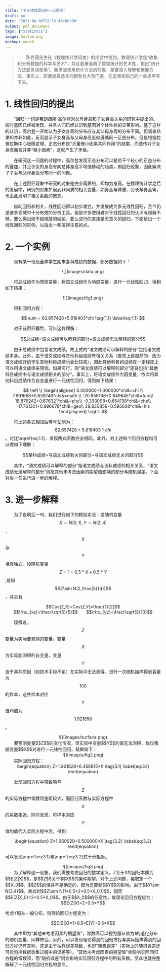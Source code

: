 ```yaml
---
title: "关于线性回归的一点思考"
draft: no
date: '2021-04-08T22:13:40+08:00'
output: pdf_document
tags: ["Statistcs"]
image: Galton.png
markup: mmark
---
```


>&emsp;&emsp;陈希孺先生在《数理统计学简史》的序言中提到，数理统计学是“收集和分析数据的科学与艺术”，并且着重强调了数理统计的艺术性，指出“统计方法要灵活使用”。而灵活使用统计方法的前提，是要深入理解和掌握方法，事实上，即便是最基本的模型也大有门道，在这里把自己的一些思考写下来。

# 1.  线性回归的提出
&emsp;&emsp;“回归”一词是弗朗西斯·高尔登对父母身高和子女身高关系的研究中提出的。彼时基因已经被发现，并且人们已经认识到基因对个体性状的显著影响。基于这样的认识，高尔登一开始认为子女身高的分布应与其父母身高的分布不同。但调查结果却并非如此，反而显示子女身高与父母身高近似遵循同一正态分布。但是根据拉普拉斯中心极限定理，正态分布是“大量微小因素共同作用”的结果，而遗传对子女身高而言并非“微小因素”，这就产生了矛盾。

&emsp;&emsp;在研究这一问题的过程中，高尔登发现正态分布可以是若干个较小的正态分布的叠加，并且子女的身高有向总体身高平均值移动的趋势，即回归现象，因此解决了子女与父母身高分布同一的问题。

&emsp;&emsp;在上述回归现象中研究的对象是完全同质的，即均为身高。在数理统计学之后的发展中，研究的对象扩展到非同质的相关变量，如身高与体重、肘长与身高等，也由此发明了相关系数的概念。

&emsp;&emsp;借助回归和相关，线性回归得以初步建立，并发展成为多元线性回归，至今仍是诸多领域中十分有效的分析工具。但是许多使用者对于线性回归的认识与理解不够，要么得出经不起推敲的结论，要么进行的直接是无意义的回归。下面给出一个线性回归的实例，以指出一些值得注意的点。
# 2.  一个实例
&emsp;&emsp;现有某一班级全体学生期末各科成绩的数据，部分数据如下：

<center>![](images/data.png)</center>

&emsp;&emsp;将总成绩作为预测变量，将语文成绩作为响应变量，进行一元线性回归，得到如下结果：

<center>![](images/fig1.png)</center>


&emsp;&emsp;得到回归方程：

<center>
$$
sum = 62.657428+5.818403*chi
\tag{1.1}
\label{eq:1.1}
$$
</center>

&emsp;&emsp;对于该回归模型，可以这样理解：

<center>$$总成绩=语文成绩可以解释的部分+语文成绩无法解释的部分$$</center>

&emsp;&emsp;由于总成绩中包含语文成绩，故上式的“语文成绩可以解释的部分”包括语文成绩本身。此外，由于语文成绩与其他科目成绩有相关关系（直觉上是自然的，因为语文成绩好的学生其他科目成绩也会比较高），因此其他科目的成绩在一定程度上可以用语文成绩来预测。如果可行，则“语文成绩可以解释的部分”还将包括“其他科目成绩中与语文成绩相关的部分”。事实上，将语文成绩作为因变量，依次将其他科目成绩作为自变量进行一元线性回归，得到如下结果：

$$
\left \{ 
\begin{aligned}
0.000000+1.000000*chi&=chi \\ 
7.891668+0.639746*chi&=math \\ 
-20.858168+0.849845*chi&=fore\\
18.876242+0.676321*chi&=phy\\
-0.393098+0.654138*chi&=che\\
-17.761301+0.996678*chi&=geo\\
29.830859+0.586608*chi&=his
\end{aligned}
\right. 
$$

&emsp;&emsp;将上述各式相加后等号左侧为：$$62.657428+5.818403*chi$$。对比\eqref{eq:1.1}，发现两式系数完全相同。此外，对上述每个回归方程均可以做如下理解：

<center>$$某科成绩=与语文成绩有关的部分+与语文成绩无关的部分$$</center>

&emsp;&emsp;其中，“语文成绩可以解释的部分”指语文成绩与该科成绩的相关关系，“语文成绩无法解释的部分”则指其他未考虑因素的期望值影响的部分与随机误差。下面对后一句进行进一步的解释。

# 3.  进一步解释

&emsp;&emsp;为了说明后一句，我们进行如下的模拟实验：设随机变量$$X\sim N(0,1),Y\sim N(2,4)$$，$$X$$与$$Y$$相互独立。设随机变量$$Z=1+0.5*X+0.5*Y$$,易知$$Z\sim N(2,\frac{5}{4})$$，并且有

<center>$$Cov(Z,X)=Cov(Z,Y)=\frac{1}{2}$$</center>

<center>$$\rho_{xz}=\frac{\sqrt5}{5}$$&emsp;&emsp;$$\rho_{yz}=\frac{\sqrt5}{10}$$</center>

&emsp;&emsp;现假设，$$Z$$变量为实际要预测的变量，变量$$X$$为实际能测得的自变量，变量$$Y$$由于某种原因（如技术手段不足）在实际中无法测得。进行一次随机抽样得到容量为$$100$$的样本，这些样本对应$$Y$$值均值为$$1.921858$$。
<center>![](images/surface.png)</center>
&emsp;&emsp;要预测变量$$Z$$的变化情况，但实际中变量$$Y$$的值无法测得，故仅根据变量$$X$$对进行一元线性回归，结果如下：
<center>![](images/fig2.png)</center>
&emsp;&emsp;实际回归方程：
<center>
\begin{equation}
Z=1.961828+0.466815*X
\tag{3.1}
\label{eq:3.1}
\end{equation}
</center>


&emsp;&emsp;发现回归方程中常数项与$$Z$$的实际方程中常数项差距较大，而回归系数与实际方程中$$X$$的系数相近。同时发现，将样本对应$$Y$$值均值代入实际方程中后，得到：

<center>
\begin{equation}
Z=1.960929+0.500000*X
\tag{3.2}
\label{eq:3.2}
\end{equation}
</center>

可以发现\eqref{eq:3.1}与\eqref{eq:3.2}式十分相近。
<center>
![](images/fig3.png)
</center>
&emsp;&emsp;为了解释这一现象，我们需要考虑回归的数学定义。Z关于X的回归本质为$$E(Z|X)$$，是$$Z$$关于$$X$$的条件期望。对于上述问题，每取定一个$$X_0$$，$$Z$$的值并不是确定的，因为还要受$$Y$$的影响。由于$$Y\sim N(2,4)$$，故此时$$Z\sim N(1+0.5*2+0.5*X_0,1)$$，因而$$E(Z|X_0)=2+0.5*X_0$$。由于$$X_0$$的任意性，故理论回归方程应为：

<center>
$$E(Z|X)=2+0.5*Y$$
</center>

考虑Y服从一般分布，则理论回归方程变为：

<center>
$$E(Z|X)=1+0.5*E(Y)+0.5*X$$
</center>

&emsp;&emsp;其中即为“其他未考虑因素的期望值”，常数项可以视为服从值为1的退化分布的随机变量，同样符合。另外，可以发现理论得到的回归方程与实际抽样得到的回归方程仍有差别，这是由于抽样误差导致，也即“随机误差”（实际上的随机误差还可能包括数据收集过程中的误差等）。“其他未考虑因素的期望值”会影响实际回归方程的常数项，而“随机误差”则会影响实际回归方程中的所有系数。至此也就完整解释了一元线性回归方程的意义。